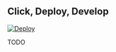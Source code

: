 Click, Deploy, Develop
----------------------

[![Deploy](https://www.herokucdn.com/deploy/button.png)](https://heroku.com/deploy)

TODO
